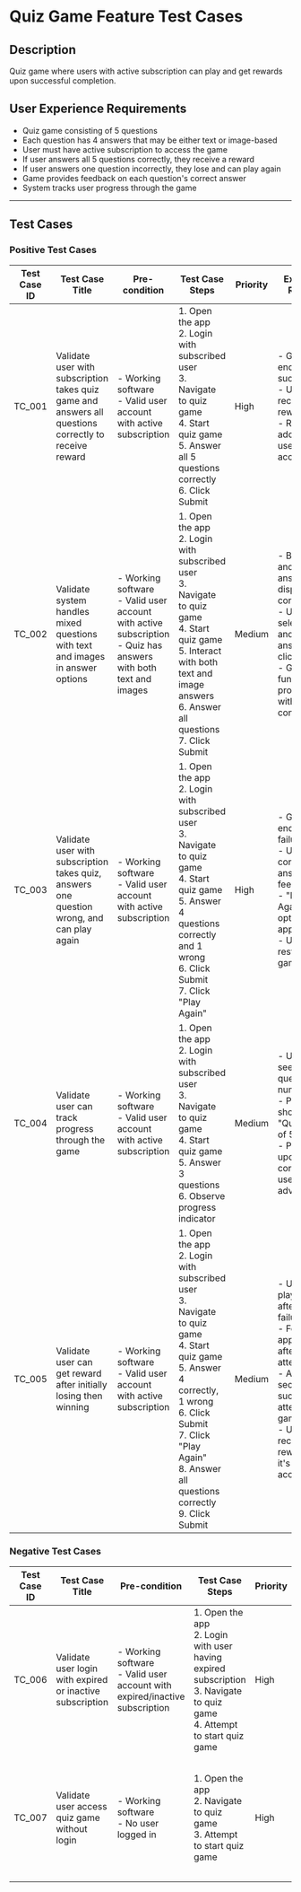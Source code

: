 # Quiz Game Feature Test Cases

## Description
Quiz game where users with active subscription can play and get rewards upon successful completion.

## User Experience Requirements
- Quiz game consisting of 5 questions
- Each question has 4 answers that may be either text or image-based
- User must have active subscription to access the game
- If user answers all 5 questions correctly, they receive a reward
- If user answers one question incorrectly, they lose and can play again
- Game provides feedback on each question's correct answer
- System tracks user progress through the game

---

## Test Cases

### Positive Test Cases

| Test Case ID | Test Case Title | Pre-condition | Test Case Steps | Priority | Expected Results |
|--------------|-----------------|---------------|-----------------|----------|------------------|
| TC_001 | Validate user with subscription takes quiz game and answers all questions correctly to receive reward | - Working software<br>- Valid user account with active subscription | 1. Open the app<br>2. Login with subscribed user<br>3. Navigate to quiz game<br>4. Start quiz game<br>5. Answer all 5 questions correctly<br>6. Click Submit | High | - Game ends successfully<br>- User receives reward<br>- Reward added to user account |
| TC_002 | Validate system handles mixed questions with text and images in answer options | - Working software<br>- Valid user account with active subscription<br>- Quiz has answers with both text and images | 1. Open the app<br>2. Login with subscribed user<br>3. Navigate to quiz game<br>4. Start quiz game<br>5. Interact with both text and image answers<br>6. Answer all questions<br>7. Click Submit | Medium | - Both text and image answers display correctly<br>- User can select text and image answers by clicking<br>- Game functions properly with mixed content |
| TC_003 | Validate user with subscription takes quiz, answers one question wrong, and can play again | - Working software<br>- Valid user account with active subscription | 1. Open the app<br>2. Login with subscribed user<br>3. Navigate to quiz game<br>4. Start quiz game<br>5. Answer 4 questions correctly and 1 wrong<br>6. Click Submit<br>7. Click "Play Again" | High | - Game ends with failure<br>- User sees correct answers feedback<br>- "Play Again" option appears<br>- User can restart the game |
| TC_004 | Validate user can track progress through the game | - Working software<br>- Valid user account with active subscription | 1. Open the app<br>2. Login with subscribed user<br>3. Navigate to quiz game<br>4. Start quiz game<br>5. Answer 3 questions<br>6. Observe progress indicator | Medium | - User can see current question number<br>- Progress shows "Question X of 5"<br>- Progress updates correctly as user advances |
| TC_005 | Validate user can get reward after initially losing then winning | - Working software<br>- Valid user account with active subscription | 1. Open the app<br>2. Login with subscribed user<br>3. Navigate to quiz game<br>4. Start quiz game<br>5. Answer 4 correctly, 1 wrong<br>6. Click Submit<br>7. Click "Play Again"<br>8. Answer all questions correctly<br>9. Click Submit | Medium | - User can play again after first failure<br>- Feedback appears after first attempt<br>- After second successful attempt, game ends<br>- User receives reward and it's added to account |

### Negative Test Cases

| Test Case ID | Test Case Title | Pre-condition | Test Case Steps | Priority | Expected Results |
|--------------|-----------------|---------------|-----------------|----------|------------------|
| TC_006 | Validate user login with expired or inactive subscription | - Working software<br>- Valid user account with expired/inactive subscription | 1. Open the app<br>2. Login with user having expired subscription<br>3. Navigate to quiz game<br>4. Attempt to start quiz game | High | - User cannot start quiz game<br>- Error message: "Active subscription required"<br>- User redirected to subscription page |
| TC_007 | Validate user access quiz game without login | - Working software<br>- No user logged in | 1. Open the app<br>2. Navigate to quiz game<br>3. Attempt to start quiz game | High | - User cannot start quiz game<br>- Error message: "Need to login"<br>- User redirected to login page |
